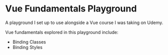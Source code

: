 # Vue Fundamentals Playground

A playground I set up to use alongside a Vue course I was taking on Udemy. 

Vue fundamentals explored in this playground include:

- Binding Classes
- Binding Styles